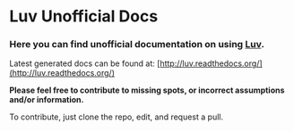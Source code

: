 # Luv Unofficial Docs

### Here you can find unofficial documentation on using [Luv](https://github.com/luvit/luv).

Latest generated docs can be found at: [http://luv.readthedocs.org/](http://luv.readthedocs.org/)

__Please feel free to contribute to missing spots, or incorrect assumptions and/or information.__

To contribute, just clone the repo, edit, and request a pull.
